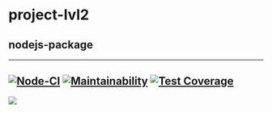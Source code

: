 # project-lvl2

## nodejs-package
---
[![Node-CI](https://github.com/fill1986/frontend-project-lvl2/workflows/Node%20CI/badge.svg?branch=master)](https://github.com/fill1986/frontend-project-lvl2/workflows/actions)
[![Maintainability](https://api.codeclimate.com/v1/badges/cf5cb15b15264ba51ee3/maintainability)](https://codeclimate.com/github/fill1986/frontend-project-lvl2/maintainability)
[![Test Coverage](https://api.codeclimate.com/v1/badges/cf5cb15b15264ba51ee3/test_coverage)](https://codeclimate.com/github/fill1986/frontend-project-lvl2/test_coverage)
---

<a href="https://asciinema.org/a/uiFiO3GXpHW6VBooYZFgOCqXC" target="_blank"><img src="https://asciinema.org/a/uiFiO3GXpHW6VBooYZFgOCqXC.svg" /></a>